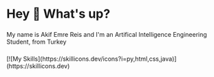 <h1 align="left">Hey 👋 What's up?</h1>

###

<p align="left">My name is Akif Emre Reis and I'm an Artifical Intelligence Engineering Student, from Turkey</p>

###

<div align="left">
  [![My Skills](https://skillicons.dev/icons?i=py,html,css,java)](https://skillicons.dev)
</div>

###
